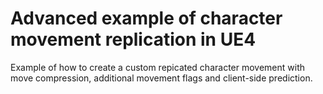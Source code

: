# Advanced example of character movement replication in UE4
Example of how to create a custom repicated character movement with move compression, additional movement flags and client-side prediction.
